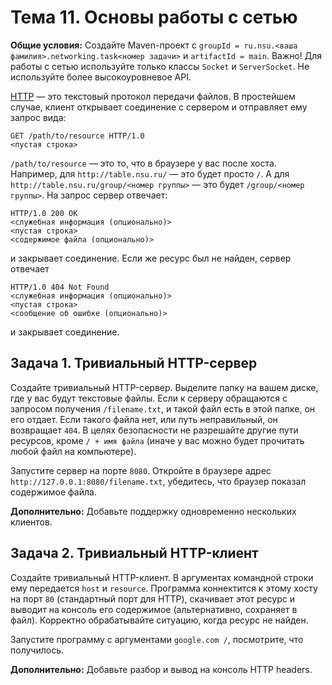 
# Тема 11. Основы работы с сетью

**Общие условия:**
Создайте Maven-проект с `groupId = ru.nsu.<ваша фамилия>.networking.task<номер задачи>` и `artifactId = main`.
Важно! Для работы с сетью используйте только классы `Socket` и `ServerSocket`. Не используйте более высокоуровневое API.

[HTTP](https://ru.wikipedia.org/wiki/HTTP) — это текстовый протокол передачи файлов. В простейшем случае, клиент открывает соединение с сервером и отправляет ему запрос вида:
```
GET /path/to/resource HTTP/1.0
<пустая строка>
```

`/path/to/resource` — это то, что в браузере у вас после хоста. Например, для `http://table.nsu.ru/` — это будет просто `/`. А для `http://table.nsu.ru/group/<номер группы>` — это будет `/group/<номер группы>`. 
На запрос сервер отвечает:
```
HTTP/1.0 200 OK
<служебная информация (опционально)>
<пустая строка>
<содержимое файла (опционально)>
```

и закрывает соединение. Если же ресурс был не найден, сервер отвечает
```
HTTP/1.0 404 Not Found
<служебная информация (опционально)>
<пустая строка>
<сообщение об ошибке (опционально)>
```

и закрывает соединение.

## Задача 1. Тривиальный HTTP-сервер

Создайте тривиальный HTTP-сервер. Выделите папку на вашем диске, где у вас будут текстовые файлы. Если к серверу обращаются с запросом получения `/filename.txt`, и такой файл есть в этой папке, он его отдает. Если такого файла нет, или путь неправильный, он возвращает `404`. В целях безопасности не разрешайте другие пути ресурсов, кроме `/ + имя файла` (иначе у вас можно будет прочитать любой файл на компьютере).

Запустите сервер на порте `8080`. Откройте в браузере адрес `http://127.0.0.1:8080/filename.txt`, убедитесь, что браузер показал содержимое файла.

**Дополнительно:** Добавьте поддержку одновременно нескольких клиентов.

## Задача 2. Тривиальный HTTP-клиент

Создайте тривиальный HTTP-клиент. В аргументах командной строки ему передается `host` и `resource`. Программа коннектится к этому хосту на порт `80` (стандартный порт для HTTP), скачивает этот ресурс и выводит на консоль его содержимое (альтернативно, сохраняет в файл). Корректно обрабатывайте ситуацию, когда ресурс не найден.

Запустите программу с аргументами `google.com /`, посмотрите, что получилось.

**Дополнительно:** Добавьте разбор и вывод на консоль HTTP headers.


